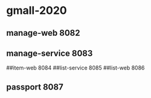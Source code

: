 # gmall-2020
## manage-web 8082
## manage-service 8083
##item-web 8084
##list-service 8085
##list-web 8086
## passport 8087
